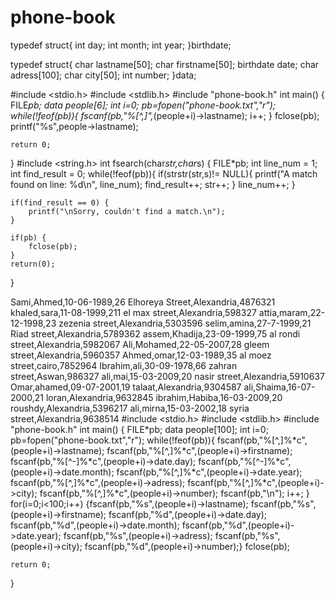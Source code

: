 # phone-book
typedef struct{
    int day;
    int month;
    int year;
}birthdate;


typedef struct{
    char lastname[50];
    char firstname[50];
    birthdate date;
    char adress[100];
    char city[50];
    int number;
}data;

#include <stdio.h>
#include <stdlib.h>
#include "phone-book.h"
int main()
{
   FILE*pb;
   data people[6];
   int i=0;
   pb=fopen("phone-book.txt","r");
   while(!feof(pb)){
    fscanf(pb,"%[^,]",*(people+i)->lastname);
    i++;
   }
   fclose(pb);
   printf("%s",people->lastname);

    return 0;
}
#include <string.h>
int fsearch(char*str,char*s)
{   FILE*pb;
    int line_num = 1;
	int find_result = 0;
    while(!feof(pb)){
    if(strstr(str,s)!= NULL){
      printf("A match found on line: %d\n", line_num);
			find_result++;
			str++;
		}
		line_num++;
}

	if(find_result == 0) {
		printf("\nSorry, couldn't find a match.\n");
	}

	if(pb) {
		fclose(pb);
	}
   	return(0);
}

Sami,Ahmed,10-06-1989,26 Elhoreya Street,Alexandria,4876321
khaled,sara,11-08-1999,211 el max street,Alexandria,598327
attia,maram,22-12-1998,23 zezenia street,Alexandria,5303596
selim,amina,27-7-1999,21 Riad street,Alexandria,5789362
assem,Khadija,23-09-1999,75 al rondi street,Alexandria,5982067
Ali,Mohamed,22-05-2007,28 gleem street,Alexandria,5960357
Ahmed,omar,12-03-1989,35 al moez street,cairo,7852964
Ibrahim,ali,30-09-1978,66 zahran street,Aswan,986327
ali,mai,15-03-2009,20 nasir street,Alexandria,5910637
Omar,ahamed,09-07-2001,19 talaat,Alexandria,9304587
ali,Shaima,16-07-2000,21 loran,Alexandria,9632845
ibrahim,Habiba,16-03-2009,20 roushdy,Alexandria,5396217
ali,mirna,15-03-2002,18 syria street,Alexandria,9638514
#include <stdio.h>
#include <stdlib.h>
#include "phone-book.h"
int main()
{
   FILE*pb;
   data people[100];
   int i=0;
   pb=fopen("phone-book.txt","r");
while(!feof(pb)){
   fscanf(pb,"%[^,]%*c",(people+i)->lastname);
   fscanf(pb,"%[^,]%*c",(people+i)->firstname);
   fscanf(pb,"%[^-]%*c",(people+i)->date.day);
   fscanf(pb,"%[^-]%*c",(people+i)->date.month);
   fscanf(pb,"%[^,]%*c",(people+i)->date.year);
   fscanf(pb,"%[^,]%*c",(people+i)->adress);
   fscanf(pb,"%[^,]%*c",(people+i)->city);
   fscanf(pb,"%[^,]%*c",(people+i)->number);
   fscanf(pb,"\n");
   i++;
}
for(i=0;i<100;i++)
   {fscanf(pb,"%s",(people+i)->lastname);
   fscanf(pb,"%s",(people+i)->firstname);
   fscanf(pb,"%d",(people+i)->date.day);
   fscanf(pb,"%d",(people+i)->date.month);
   fscanf(pb,"%d",(people+i)->date.year);
   fscanf(pb,"%s",(people+i)->adress);
   fscanf(pb,"%s",(people+i)->city);
   fscanf(pb,"%d",(people+i)->number);}
   fclose(pb);

    return 0;
}
